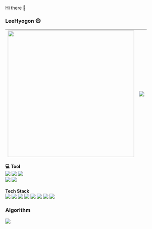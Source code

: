 Hi there 👋

<!--
**LeeHyogon/LeeHyogon** is a ✨ _special_ ✨ repository because its `README.md` (this file) appears on your GitHub profile.

Here are some ideas to get you started:

- 🔭 I’m currently working on ...
- 🌱 I’m currently learning ...
- 👯 I’m looking to collaborate on ...
- 🤔 I’m looking for help with ...
- 💬 Ask me about ...
- 📫 How to reach me: ...
- 😄 Pronouns: ...
- ⚡ Fun fact: ...

-->
### LeeHyogon 😄

|<img src="https://github-readme-stats.vercel.app/api?username=LeeHyogon&show_icons=true&layout=compact&theme=buefy&hide_border=true&&hide=stars,contribs" width="400" />|<a href="https://github.com/anuraghazra/github-readme-stats"><img align="center" src="https://github-readme-stats.vercel.app/api/top-langs/?username=LeeHyogon&layout=compact&theme=buefy&hide_border=true" /></a>|
| ------------- | ------------- |


<div align="center">


  <div align="left">
      <strong> 💻 Tool</strong>
    <div>
      <img src="https://img.shields.io/badge/IntelliJ IDEA-000000?style=flat_square&logo=IntelliJ IDEA&logoColor=white">
      <img src="https://img.shields.io/badge/Visual%20Studio%20Code-5C2D91.svg?&style=flat_square&logo=Visual%20Studio&logoColor=white">
      <img src="https://img.shields.io/badge/Visual%20Code-007ACC.svg?&style=flat_square&logo=Visual%20Studio%20Code&logoColor=white">
    </div>
    <div>
      <img src="https://img.shields.io/badge/GitHub-181717?style=flat_square&logo=GitHub&logoColor=white">
      <img src="https://img.shields.io/badge/Notion-000000?style=flat_square&logo=Notion&logoColor=white">
    </div>
      </br>
      <strong> Tech Stack</strong>
    <div>
      <img src="https://img.shields.io/badge/Linux-FCC624?style=flat_square&logo=Linux&logoColor=black">
      <img src="https://img.shields.io/badge/Spring_Boot-6DB33F?style=flat_square&logo=SpringBoot&logoColor=white">
      <img src="https://img.shields.io/badge/JAVA-007396?style=flat_square&logo=java&logoColor=white">
      <img src="https://img.shields.io/badge/C++/C-00599C?style= flat_square&logo=C&logoColor=white">
      <img src="https://img.shields.io/badge/Mysql-4479A1?style=flat_square&logo=Mysql&logoColor=white">
      <img src="https://img.shields.io/badge/Docker-2496ED?style= flat_square&logo=Docker&logoColor=white">
      <img src="https://img.shields.io/badge/HTML-E34F26?style=flat_square&logo=Html5&logoColor=black">
      <img src="https://img.shields.io/badge/Css-1572B6?style=flat_square&logo=CSS3&logoColor=black">
    </div>
  </div>
</div>

### Algorithm

  <!-- [![Solved.ac profile](http://mazassumnida.wtf/api/v2/generate_badge?boj=gon109)](https://solved.ac/gon109) -->
  <img align="left" src="http://mazassumnida.wtf/api/v2/generate_badge?boj=gon109" />


